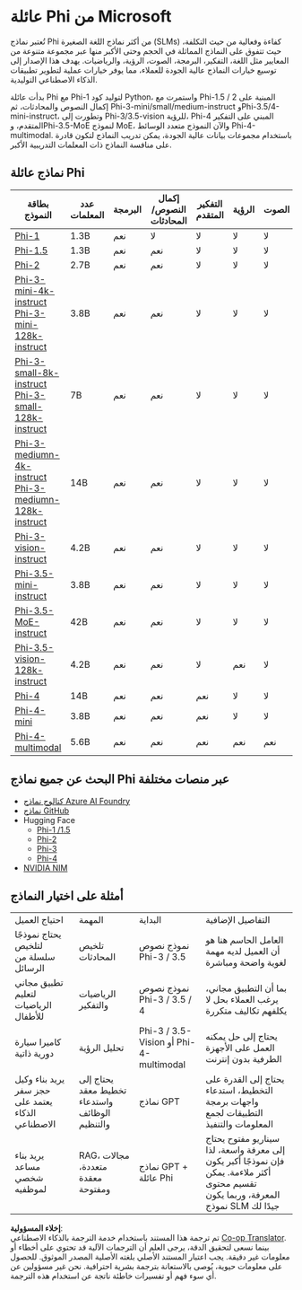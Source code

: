 <!--
CO_OP_TRANSLATOR_METADATA:
{
  "original_hash": "a6e6faf50304b2d99bb88ed879e07a9d",
  "translation_date": "2025-03-27T06:00:36+00:00",
  "source_file": "md\\01.Introduction\\01\\01.PhiFamily.md",
  "language_code": "ar"
}
-->
# عائلة Phi من Microsoft

تُعتبر نماذج Phi من أكثر نماذج اللغة الصغيرة (SLMs) كفاءة وفعالية من حيث التكلفة، حيث تتفوق على النماذج المماثلة في الحجم وحتى الأكبر منها عبر مجموعة متنوعة من المعايير مثل اللغة، التفكير، البرمجة، الصوت، الرؤية، والرياضيات. يهدف هذا الإصدار إلى توسيع خيارات النماذج عالية الجودة للعملاء، مما يوفر خيارات عملية لتطوير تطبيقات الذكاء الاصطناعي التوليدية.

بدأت عائلة Phi مع Phi-1 لتوليد كود Python، واستمرت مع Phi-1.5 / 2 المبنية على إكمال النصوص والمحادثات، ثم Phi-3-mini/small/medium-instruct وPhi-3.5/4-mini-instruct، وتطورت إلى Phi-3/3.5-vision للرؤية، Phi-4 المبني على التفكير المتقدم، وPhi-3.5-MoE لنموذج MoE، والآن النموذج متعدد الوسائط Phi-4-multimodal. باستخدام مجموعات بيانات عالية الجودة، يمكن تدريب النماذج لتكون قادرة على منافسة النماذج ذات المعلمات التدريبية الأكبر.

## نماذج عائلة Phi

<div style="font-size:8px">

| بطاقة النموذج | عدد المعلمات | البرمجة | إكمال النصوص/المحادثات | التفكير المتقدم | الرؤية | الصوت | MoE |
| - | -  | - | - | - | - | - | - |
|[Phi-1](https://huggingface.co/microsoft/phi-1)|1.3B| نعم | لا | لا | لا | لا | لا |
|[Phi-1.5](https://huggingface.co/microsoft/phi-1_5)|1.3B| نعم | نعم | لا | لا | لا | لا |
|[Phi-2](https://huggingface.co/microsoft/phi-1_5)|2.7B| نعم | نعم | لا | لا | لا | لا |
|[Phi-3-mini-4k-instruct](https://huggingface.co/microsoft/Phi-3-mini-4k-instruct)<br/>[Phi-3-mini-128k-instruct](https://huggingface.co/microsoft/Phi-3-mini-128k-instruct)|3.8B| نعم | نعم | لا | لا | لا | لا |
|[Phi-3-small-8k-instruct](https://huggingface.co/microsoft/Phi-3-small-8k-instruct)<br/>[Phi-3-small-128k-instruct](https://huggingface.co/microsoft/Phi-3-small-128k-instruct)<br/>|7B| نعم | نعم | لا | لا | لا | لا |
|[Phi-3-mediumn-4k-instruct](https://huggingface.co/microsoft/Phi-3-medium-4k-instruct)<br>[Phi-3-mediumn-128k-instruct](https://huggingface.co/microsoft/Phi-3-medium-128k-instruct)|14B| نعم | نعم | لا | لا | لا | لا |
|[Phi-3-vision-instruct](https://huggingface.co/microsoft/Phi-3-vision-128k-instruct)|4.2B| نعم | نعم | لا | لا | لا | لا |
|[Phi-3.5-mini-instruct](https://huggingface.co/microsoft/Phi-3.5-mini-instruct)|3.8B| نعم | نعم | لا | لا | لا | لا |
|[Phi-3.5-MoE-instruct](https://huggingface.co/microsoft/Phi-3.5-MoE-instruct)|42B| نعم | نعم | لا | لا | لا | نعم |
|[Phi-3.5-vision-128k-instruct](https://huggingface.co/microsoft/Phi-3.5-vision-instruct)|4.2B| نعم | نعم | لا | نعم | لا | لا |
|[Phi-4](https://huggingface.co/microsoft/phi-4)|14B| نعم | نعم | نعم | لا | لا | لا |
|[Phi-4-mini](../../../../../md/01.Introduction/01)|3.8B| نعم | نعم | نعم | لا | لا | لا |
|[Phi-4-multimodal](../../../../../md/01.Introduction/01)|5.6B| نعم | نعم | نعم | نعم | نعم | لا |

</div>

## **البحث عن جميع نماذج Phi عبر منصات مختلفة**

- [كتالوج نماذج Azure AI Foundry](https://ai.azure.com/explore/models?selectedCollection=phi)  
- [نماذج GitHub](https://github.com/marketplace?query=Phi&type=models)  
- Hugging Face  
  - [Phi-1 /1.5](https://huggingface.co/collections/microsoft/phi-1-6626e29134744e94e222d572)  
  - [Phi-2](https://huggingface.co/microsoft/phi-2)  
  - [Phi-3](https://huggingface.co/collections/microsoft/phi-3-6626e15e9585a200d2d761e3)  
  - [Phi-4](https://huggingface.co/collections/microsoft/phi-4-677e9380e514feb5577a40e4)  
- [NVIDIA NIM](https://build.nvidia.com/search?q=Phi)  

## أمثلة على اختيار النماذج

| | | | |
|-|-|-|-|
|احتياج العميل|المهمة|البداية|التفاصيل الإضافية|
|يحتاج نموذجًا لتلخيص سلسلة من الرسائل|تلخيص المحادثات|نموذج نصوص Phi-3 / 3.5|العامل الحاسم هنا هو أن العميل لديه مهمة لغوية واضحة ومباشرة|
|تطبيق مجاني لتعليم الرياضيات للأطفال|الرياضيات والتفكير|نموذج نصوص Phi-3 / 3.5 / 4|بما أن التطبيق مجاني، يرغب العملاء بحل لا يكلفهم تكاليف متكررة|
|كاميرا سيارة دورية ذاتية|تحليل الرؤية|Phi-3 / 3.5-Vision أو Phi-4-multimodal|يحتاج إلى حل يمكنه العمل على الأجهزة الطرفية بدون إنترنت|
|يريد بناء وكيل حجز سفر يعتمد على الذكاء الاصطناعي|يحتاج إلى تخطيط معقد واستدعاء الوظائف والتنظيم|نماذج GPT|يحتاج إلى القدرة على التخطيط، استدعاء واجهات برمجة التطبيقات لجمع المعلومات والتنفيذ|
|يريد بناء مساعد شخصي لموظفيه|RAG، مجالات متعددة، معقدة ومفتوحة|نماذج GPT + عائلة Phi|سيناريو مفتوح يحتاج إلى معرفة واسعة، لذا فإن نموذجًا أكبر يكون أكثر ملاءمة. يمكن تقسيم محتوى المعرفة، وربما يكون نموذج SLM جيدًا لك|

**إخلاء المسؤولية**:  
تم ترجمة هذا المستند باستخدام خدمة الترجمة بالذكاء الاصطناعي [Co-op Translator](https://github.com/Azure/co-op-translator). بينما نسعى لتحقيق الدقة، يرجى العلم أن الترجمات الآلية قد تحتوي على أخطاء أو معلومات غير دقيقة. يجب اعتبار المستند الأصلي بلغته الأصلية المصدر الموثوق. للحصول على معلومات حيوية، يُوصى بالاستعانة بترجمة بشرية احترافية. نحن غير مسؤولين عن أي سوء فهم أو تفسيرات خاطئة ناتجة عن استخدام هذه الترجمة.